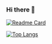### Hi there 👋
[![Readme Card](https://github-readme-stats.vercel.app/api?username=wblazej&count_private=true&show_icons=true&theme=dark&custom_title=Stats)](https://github.com/anuraghazra/github-readme-stats)

[![Top Langs](https://github-readme-stats.vercel.app/api/top-langs/?username=wblazej&theme=dark)](https://github.com/anuraghazra/github-readme-stats)
